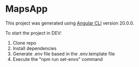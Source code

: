 # MapsApp

This project was generated using [Angular CLI](https://github.com/angular/angular-cli) version 20.0.0.

To start the project in DEV:

1. Clone repo
2. Install dependencies
3. Generate .env file based in the .env.template file
4. Execute the "npm run set-envs" command
